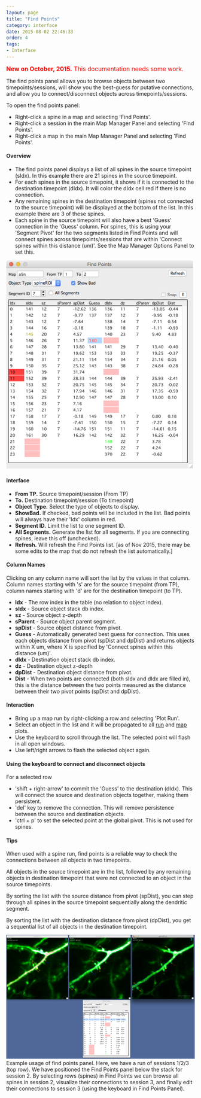 ```yaml
---
layout: page
title: "Find Points"
category: interface
date: 2015-08-02 22:46:33
order: 4
tags:
- Interface
---
```


<FONT size=3em color="red">**New on October, 2015.** This documentation needs some work.</font>

The find points panel allows you to browse objects between two timepoints/sessions, will show you the best-guess for putative connections, and allow you to connect/disconnect objects across timepoints/sessions.

To open the find points panel:

  - Right-click a spine in a map and selecting 'Find Points'.
  - Right-click a session in the main Map Manager Panel and selecting 'Find Points'.
  - Right-click a map in the main Map Manager Panel and selecting 'Find Points'.


#### Overview

- The find points panel displays a list of all spines in the source timepoint (sIdx). In this example there are 21 spines in the source timepoint.
- For each spines in the source timepoint, it shows if it is connected to the destination timepoint (dIdx). It will color the dIdx cell red if there is no connection.
- Any remaining spines in the destination timepoint (spines not connected to the source timepoint) will be displayed at the bottom of the list. In this example there are 3 of these spines.
- Each spine in the source timepoint will also have a best 'Guess' connection in the 'Guess' column. For spines, this is using your 'Segment Pivot' for the two segments listed in Find Points and will connect spines across timepoints/sessions that are within 'Connect spines within this distance (um)'. See the Map Manager Options Panel to set this.
 
<IMG class="img-float-left" SRC="images/mm3/mm3-find-points-panel.png" WIDTH="500">
<div class="print-page-break"></div>

#### Interface

  - **From TP.** Source timepoint/session (From TP)
  - **To.** Destination timepoint/session (To timepoint)
  - **Object Type.** Select the type of objects to display.
  - **ShowBad.** If checked, bad points will be included in the list. Bad points will always have their 'Idx' column in red.
  - **Segment ID.** Limit the list to one segment ID.
  - **All Segments.** Generate the list for all segments. If you are connecting spines, leave this off (unchecked).
  - **Refresh.** Will refresh the Find Points list. [as of Nov 2015, there may be some edits to the map that do not refresh the list automatically.]

#### Column Names

Clicking on any column name will sort the list by the values in that column. Column names starting with 's' are for the source timepoint (from TP), column names starting with 'd' are for the destination timepoint (to TP).

  - **Idx** - The row index in the table (no relation to object index).
  - **sIdx** - Source object stack db index.
  - **sz** - Source object z-depth
  - **sParent** - Source object parent segment.
  - **spDist** - Source object distance from pivot.
  - **Guess** - Automatically generated best guess for connection. This uses each objects distance from pivot (spDist and dpDist) and returns objects within X um, where X is specified by 'Connect spines within this distance (um)'.
  - **dIdx** - Destination object stack db index.
  - **dz** - Destination object z-depth
  - **dpDist** - Destination object distance from pivot.
  - **Dist** - When two points are connected (both sIdx and dIdx are filled in), this is the distance between the two points measured as the distance between their two pivot points (spDist and dpDist).

#### Interaction

 - Bring up a map run by right-clicking a row and selecting 'Plot Run'.
 - Select an object in the list and it will be propagated to all [run][1] and [map][2] plots.
 - Use the keyboard to scroll through the list. The selected point will flash in all open windows.
 - Use left/right arrows to flash the selected object again.
 

#### Using the keyboard to connect and disconnect objects

 For a selected row
 
 - 'shift + right-arrow' to commit the 'Guess' to the destination (dIdx). This will connect the source and destination objects together, making them persistent.
 - 'del' key to remove the connection. This will remove persistence between the source and destination objects.
 - 'ctrl + p' to set the selected point at the global pivot. This is not used for spines.

#### Tips

When used with a spine run, find points is a reliable way to check the connections between all objects in two timepoints.

All objects in the source timepoint are in the list, followed by any remaining objects in destination timepoint that were not connected to an object in the source timepoints.

By sorting the list with the source distance from pivot (spDist), you can step through all spines in the source timepoint sequentially along the dendritic segment.

By sorting the list with the destination distance from pivot (dpDist), you get a sequential list of all objects in the destination timepoint.

<IMG class="img-float-left" SRC="images/mm3/find-points-example.png" WIDTH="1000">
<div class="print-page-break"></div>
Example usage of find points panel. Here, we have a run of sessions 1/2/3 (top row). We have positioned the Find Points panel below the stack for session 2. By selecting rows (spines) in Find Points we can browse all spines in session 2, visualize their connections to session 3, and finally edit their connections to session 3 (using the keyboard in Find Points Panel).

[1]: run-plot
[2]: map-plot
